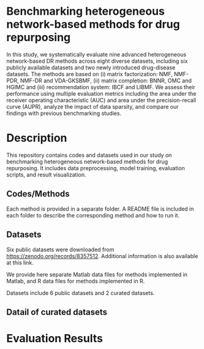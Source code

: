 # Benchmarking heterogeneous network-based methods for drug repurposing

In this study, we systematically evaluate nine advanced heterogeneous network-based DR
methods across eight diverse datasets, including six publicly available datasets and two newly introduced
drug-disease datasets. The methods are based on (i) matrix factorization: NMF, NMF-PDR, NMF-DR
and VDA-GKSBMF, (ii) matrix completion: BNNR, OMC and HGIMC and (iii) recommendation system:
IBCF and LIBMF. We assess their performance using multiple evaluation metrics including the area under
the receiver operating characteristic (AUC) and area under the precision-recall curve (AUPR), analyze the
impact of data sparsity, and compare our findings with previous benchmarking studies.

# Description
This repository contains codes and datasets used in our study on benchmarking heterogeneous network-based methods for drug repurposing. It includes data preprocessing, model training, evaluation scripts, and result visualization.

## Codes/Methods
Each method is provided in a separate folder. A README file is included in each folder to describe the corresponding method and how to run it.


## Datasets
Six public datasets were downloaded from https://zenodo.org/records/8357512. Additional information is also available at this link.

We provide here separate Matlab data files for methods implemented in Matlab, and R data files for methods implemented in R.

Datasets include 6 public datasets and 2 curated datasets.

## Datail of curated datasets


# Evaluation Results




